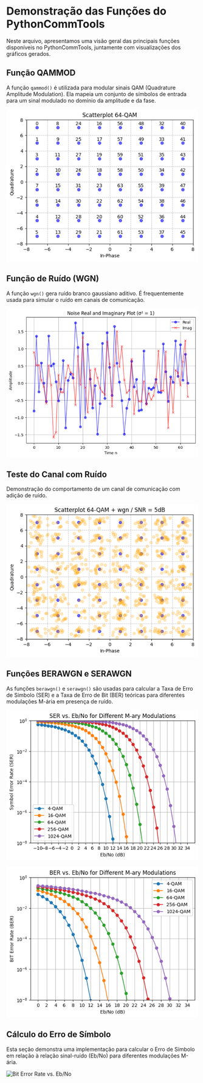 # Demonstração das Funções do PythonCommTools

Neste arquivo, apresentamos uma visão geral das principais funções disponíveis no PythonCommTools, juntamente com visualizações dos gráficos gerados.

## Função QAMMOD

A função `qammod()` é utilizada para modular sinais QAM (Quadrature Amplitude Modulation). Ela mapeia um conjunto de símbolos de entrada para um sinal modulado no domínio da amplitude e da fase.

![Scatterplot 64-QAM](images/64scat.png)

## Função de Ruído (WGN)

A função `wgn()` gera ruído branco gaussiano aditivo. É frequentemente usada para simular o ruído em canais de comunicação.

![Noise Real and Imaginary Plot](images/wgn.png)

## Teste do Canal com Ruído

Demonstração do comportamento de um canal de comunicação com adição de ruído.

![Scatterplot 64-QAM + wgn / SNR = 5dB](images/64consawgn.png)

## Funções BERAWGN e SERAWGN

As funções `berawgn()` e `serawgn()` são usadas para calcular a Taxa de Erro de Símbolo (SER) e a Taxa de Erro de Bit (BER) teóricas para diferentes modulações M-ária em presença de ruído.

![SER vs. Eb/No](images/thser.png)

![BER vs. Eb/No](images/thber.png)

## Cálculo do Erro de Símbolo

Esta seção demonstra uma implementação para calcular o Erro de Símbolo em relação à relação sinal-ruído (Eb/No) para diferentes modulações M-ária.

![Bit Error Rate vs. Eb/No](images/qamthxex.png)
